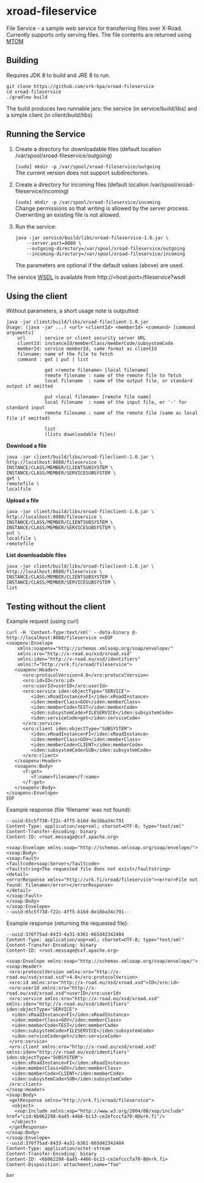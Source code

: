 # xroad-fileservice

File Service - a sample web service for transferring files over X-Road. Currently supports only serving files.
The file contents are returned using [MTOM](https://www.w3.org/Submission/soap11mtom10)

## Building

Requires JDK 8 to build and JRE 8 to run.

    git clone https://github.com/vrk-kpa/xroad-fileservice
    cd xroad-fileservice
    ./gradlew build

The build produces two runnable jars: the  service (in service/build/libs) and a simple client (in client/build/libs)

## Running the Service

1. Create a directory for downloadable files (default location /var/spool/xroad-fileservice/outgoing)

    ```[sudo] mkdir -p /var/spool/xroad-fileservice/outgoing```  
    The current version does not support subdirectories.
    
2. Create a directory for incoming files (default location /var/spool/xroad-fileservice/incoming)

    ```[sudo] mkdir -p /var/spool/xroad-fileservice/incoming```  
    Change permissions so that writing is allowed by the server process. 
    Overwriting an existing file is not allowed.
 
2. Run the service:
    ```
    java -jar service/build/libs/xroad-fileservice-1.0.jar \
        --server.port=8080 \
        --outgoing-directory=/var/spool/xroad-fileservice/outgoing
        --incoming-directory=/var/spool/xroad-fileservice/incoming
    ```
    The parameters are optional if the default values (above) are used.

The service [WSDL](src/main/resources/fileservice.wsdl) is available from http://\<host:port\>/fileservice?wsdl

## Using the client
Without parameters, a short usage note is outputted:

    java -jar client/build/libs/xroad-fileclient-1.0.jar
    Usage: (java -jar ...) <url> <clientId> <memberId> <command> [command arguments]
    	url     : service or client security server URL
    	clientId: instanceId/memberClass/memberCode/subsystemCode
    	memberId: service memberId, same format as clientId
    	filename: name of the file to fetch
    	command : get | put | list
    
    	          get <remote filename> [local filename]
    	          remote filename : name of the remote file to fetch
    	          local filename  : name of the output file, or standard output if omitted
    
    	          put <local filename> [remote file name]
    	          local filename  : name of the input file, or '-' for standard input
    	          remote filename : name of the remote file (same as local file if omitted)
    
    	          list
    	          (lists downloadable files)


**Download a file**

    java -jar client/build/libs/xroad-fileclient-1.0.jar \
    http://localhost:8080/fileservice \
    INSTANCE/CLASS/MEMBER/CLIENTSUBSYSTEM \
    INSTANCE/CLASS/MEMBER/SERVICESUBSYSTEM \
    get \
    remotefile \
    localfile

**Upload a file**    
    
    java -jar client/build/libs/xroad-fileclient-1.0.jar \
    http://localhost:8080/fileservice \
    INSTANCE/CLASS/MEMBER/CLIENTSUBSYSTEM \
    INSTANCE/CLASS/MEMBER/SERVICESUBSYSTEM \
    put \
    localfile \
    remotefile
    
**List downloadable files**

    java -jar client/build/libs/xroad-fileclient-1.0.jar \
    http://localhost:8080/fileservice \
    INSTANCE/CLASS/MEMBER/CLIENTSUBSYSTEM \
    INSTANCE/CLASS/MEMBER/SERVICESUBSYSTEM \
    list

## Testing without the client

Example request (using curl)
```
curl -H 'Content-Type:text/xml' --data-binary @-  http://localhost:8080/fileservice <<EOF
<soapenv:Envelope
    xmlns:soapenv="http://schemas.xmlsoap.org/soap/envelope/"
    xmlns:xro="http://x-road.eu/xsd/xroad.xsd"
    xmlns:iden="http://x-road.eu/xsd/identifiers"
    xmlns:f="http://vrk.fi/xroad/fileservice">
   <soapenv:Header>
      <xro:protocolVersion>4.0</xro:protocolVersion>
      <xro:id>ID</xro:id>
      <xro:userId>userID</xro:userId>
      <xro:service iden:objectType="SERVICE">
         <iden:xRoadInstance>FI</iden:xRoadInstance>
         <iden:memberClass>GOV</iden:memberClass>
         <iden:memberCode>TEST</iden:memberCode>
         <iden:subsystemCode>FILESERVICE</iden:subsystemCode>
         <iden:serviceCode>get</iden:serviceCode>
      </xro:service>
      <xro:client iden:objectType="SUBSYSTEM">
         <iden:xRoadInstance>FI</iden:xRoadInstance>
         <iden:memberClass>GOV</iden:memberClass>
         <iden:memberCode>CLIENT</iden:memberCode>
         <iden:subsystemCode>SUB</iden:subsystemCode>
      </xro:client>
   </soapenv:Header>
   <soapenv:Body>
      <f:get>
         <f:name>filename</f:name>
      </f:get>
   </soapenv:Body>
</soapenv:Envelope>
EOF
```
Example response (file 'filename' was not found):
```
--uuid:65c5f738-f22c-4ff5-b16d-8e16ba34c791
Content-Type: application/xop+xml; charset=UTF-8; type="text/xml"
Content-Transfer-Encoding: binary
Content-ID: <root.message@cxf.apache.org>

<soap:Envelope xmlns:soap="http://schemas.xmlsoap.org/soap/envelope/">
<soap:Body>
<soap:Fault>
<faultcode>soap:Server</faultcode>
<faultstring>The requested file does not exist</faultstring>
<detail>
<errorResponse xmlns="http://vrk.fi/xroad/fileservice"><error>File not found: filename</error></errorResponse>
</detail>
</soap:Fault>
</soap:Body>
</soap:Envelope>
--uuid:65c5f738-f22c-4ff5-b16d-8e16ba34c791--
```
Example response (returning the requested file):
```
--uuid:376f75ad-8433-4a31-b361-665d42342484
Content-Type: application/xop+xml; charset=UTF-8; type="text/xml"
Content-Transfer-Encoding: binary
Content-ID: <root.message@cxf.apache.org>

<soap:Envelope xmlns:soap="http://schemas.xmlsoap.org/soap/envelope/">
<soap:Header>
 <xro:protocolVersion xmlns:xro="http://x-road.eu/xsd/xroad.xsd">4.0</xro:protocolVersion>
 <xro:id xmlns:xro="http://x-road.eu/xsd/xroad.xsd">ID</xro:id>
 <xro:userId xmlns:xro="http://x-road.eu/xsd/xroad.xsd">userID</xro:userId>
 <xro:service xmlns:xro="http://x-road.eu/xsd/xroad.xsd" xmlns:iden="http://x-road.eu/xsd/identifiers" iden:objectType="SERVICE">
  <iden:xRoadInstance>FI</iden:xRoadInstance>
  <iden:memberClass>GOV</iden:memberClass>
  <iden:memberCode>TEST</iden:memberCode>
  <iden:subsystemCode>FILESERVICE</iden:subsystemCode>
  <iden:serviceCode>get</iden:serviceCode>
 </xro:service>
 <xro:client xmlns:xro="http://x-road.eu/xsd/xroad.xsd" xmlns:iden="http://x-road.eu/xsd/identifiers" iden:objectType="SUBSYSTEM">
  <iden:xRoadInstance>FI</iden:xRoadInstance>
  <iden:memberClass>GOV</iden:memberClass>
  <iden:memberCode>CLIENT</iden:memberCode>
  <iden:subsystemCode>SUB</iden:subsystemCode>
 /xro:client>
</soap:Header>
<soap:Body>
 <getResponse xmlns="http://vrk.fi/xroad/fileservice">
  <object>
   <xop:Include xmlns:xop="http://www.w3.org/2004/08/xop/include" href="cid:6b062298-6a45-4466-bc13-ce2efcccfa70-8@vrk.fi"/>
  </object>
 </getResponse>
</soap:Body>
</soap:Envelope>
--uuid:376f75ad-8433-4a31-b361-665d42342484
Content-Type: application/octet-stream
Content-Transfer-Encoding: binary
Content-ID: <6b062298-6a45-4466-bc13-ce2efcccfa70-8@vrk.fi>
Content-Disposition: attachment;name="foo"

bar
```
